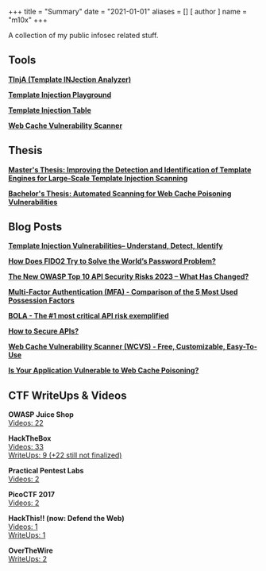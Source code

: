 +++
title = "Summary"
date = "2021-01-01"
aliases = []
[ author ]
  name = "m10x"
+++

A collection of my public infosec related stuff.

## Tools

[**TInjA (Template INJection Analyzer)**](https://github.com/Hackmanit/TInjA)

[**Template Injection Playground**](https://github.com/Hackmanit/template-injection-playground)

[**Template Injection Table**](https://github.com/Hackmanit/template-injection-table)

[**Web Cache Vulnerability Scanner**](https://github.com/Hackmanit/Web-Cache-Vulnerability-Scanner)

## Thesis

[**Master's Thesis: Improving the Detection and Identification of Template Engines for Large-Scale Template Injection Scanning**](https://hackmanit.de/images/download/thesis/Improving-the-Detection-and-Identification-of-Template-Engines-for-Large-Scale-Template-Injection-Scanning-Maximilian-Hildebrand-Master-Thesis-Hackmanit.pdf)

[**Bachelor's Thesis: Automated Scanning for Web Cache Poisoning Vulnerabilities**](https://hackmanit.de/images/download/thesis/Automated-Scanning-for-Web-Cache-Poisoning-Vulnerabilities.pdf)

## Blog Posts

[**Template Injection Vulnerabilities– Understand, Detect, Identify**](https://hackmanit.de/de/blog/178-template-injection-vulnerabilities-understand-detect-identify)

[**How Does FIDO2 Try to Solve the World’s Password Problem?**](https://hackmanit.de/de/blog/165-what-is-fido2)

[**The New OWASP Top 10 API Security Risks 2023 – What Has Changed?**](https://hackmanit.de/de/blog/169-owasp-api-2023)

[**Multi-Factor Authentication (MFA) - Comparison of the 5 Most Used Possession Factors**](https://hackmanit.de/de/blog/162-what-is-mfa)

[**BOLA - The #1 most critical API risk exemplified**](https://hackmanit.de/de/blog/156-bola-api-risk)

[**How to Secure APIs?**](https://hackmanit.de/de/blog/155-how-to-secure-apis)

[**Web Cache Vulnerability Scanner (WCVS) - Free, Customizable, Easy-To-Use**](https://hackmanit.de/de/blog/145-web-cache-vulnerability-scanner-wcvs-free-customizable-easy-to-use)

[**Is Your Application Vulnerable to Web Cache Poisoning?**](https://hackmanit.de/de/blog/142-is-your-application-vulnerable-to-web-cache-poisoning)

## CTF WriteUps & Videos

**OWASP Juice Shop**  
[Videos: 22](https://www.youtube.com/playlist?list=PL0KsKbv1Ukpk79b5VYqMuLK9HWCljcAHV)

**HackTheBox**  
[Videos: 33](https://www.youtube.com/playlist?list=PL0KsKbv1UkpkzTS70KZMBUW2gLrgZMHOW)  
[WriteUps: 9 (+22 still not finalized)](https://www.m10x.de/tags/hackthebox/)

**Practical Pentest Labs**  
[Videos: 2](https://www.youtube.com/playlist?list=PL0KsKbv1Ukpm_GMLj16e9-2o_iKS43LrN)    

**PicoCTF 2017**  
[Videos: 2](https://www.youtube.com/playlist?list=PL0KsKbv1UkplCAgvdGutxQ12NMWlMy30q)

**HackThis!! (now: Defend the Web)**  
[Videos: 1](https://www.youtube.com/playlist?list=PL0KsKbv1UkpnPmJ2o5p6hO0aS0T41590m)  
[WriteUps: 1](https://www.m10x.de/tags/hackthis/)

**OverTheWire**  
[WriteUps: 2](https://www.m10x.de/tags/overthewire/)
